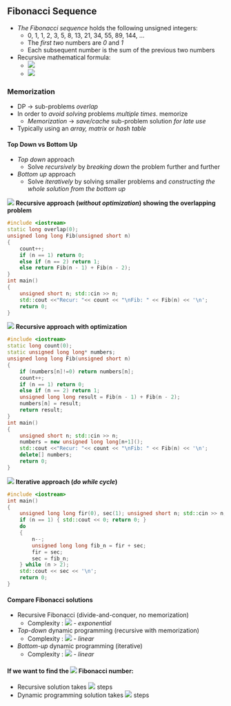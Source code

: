 ## Fibonacci Sequence
- *The Fibonacci sequence* holds the following unsigned integers:
  - 0, 1, 1, 2, 3, 5, 8, 13, 21, 34, 55, 89, 144, ...
  - The *first two* numbers are *0* and *1*
  - Each subsequent number is the sum of the previous two numbers
- Recursive mathematical formula:
  - <img src="https://latex.codecogs.com/svg.latex?\Large&space;F_0=0,{\;}F_1=1">
  - <img src="https://latex.codecogs.com/svg.latex?\Large&space;F_n=F_{n-1}+F_{n-2}">
  
### Memorization
- DP -> sub-problems *overlap*
- In order to *avoid solving* problems *multiple times*. memorize
  - *Memorization* -> *save/cache* sub-problem solution *for late use*
- Typically using an *array, matrix* or *hash table*

#### Top Down vs Bottom Up
- *Top down* approach
  - Solve *recursively* by *breaking down* the problem further and further
- *Bottom up* approach
  - Solve *iteratively* by solving smaller problems and *constructing the whole solution from the bottom up*
  
<img src="https://latex.codecogs.com/svg.latex?\Large&space;\blacksquare"> **Recursive approach (*without optimization*) showing the overlapping problem**
```cpp
#include <iostream>
static long overlap(0);
unsigned long long Fib(unsigned short n)
{
	count++;
	if (n == 1) return 0;
	else if (n == 2) return 1;
	else return Fib(n - 1) + Fib(n - 2);
}
int main()
{
	unsigned short n; std::cin >> n;
	std::cout <<"Recur: "<< count << "\nFib: " << Fib(n) << '\n';
	return 0;
}
```
<img src="https://latex.codecogs.com/svg.latex?\Large&space;\blacksquare"> **Recursive approach with optimization**
```cpp
#include <iostream>
static long count(0);
static unsigned long long* numbers;
unsigned long long Fib(unsigned short n)
{
	if (numbers[n]!=0) return numbers[n];
	count++;
	if (n == 1) return 0;
	else if (n == 2) return 1;
	unsigned long long result = Fib(n - 1) + Fib(n - 2);
	numbers[n] = result;
	return result;
}
int main()
{
	unsigned short n; std::cin >> n;
	numbers = new unsigned long long[n+1]();
	std::cout <<"Recur: "<< count << "\nFib: " << Fib(n) << '\n';
	delete[] numbers;
	return 0;
}
```
<img src="https://latex.codecogs.com/svg.latex?\Large&space;\blacksquare"> **Iterative approach (*do while cycle*)**

```cpp
#include <iostream>
int main()
{
	unsigned long long fir(0), sec(1); unsigned short n; std::cin >> n;
	if (n == 1) { std::cout << 0; return 0; }
	do
	{
		n--;
		unsigned long long fib_n = fir + sec;
		fir = sec;
		sec = fib_n;
	} while (n > 2);
	std::cout << sec << '\n';
	return 0;
}
```
#### Compare Fibonacci solutions
- Recursive Fibonacci (divide-and-conquer, no memorization)
  - Complexity : <img src="https://latex.codecogs.com/svg.latex?\Large&space;\sim{O(1.6^n)}"> - *exponential*
- *Top-down* dynamic programming (recursive with memorization)
  - Complexity : <img src="https://latex.codecogs.com/svg.latex?\Large&space;\sim{O(n)}"> - *linear*
- *Bottom-up* dynamic programming (iterative)
  - Complexity : <img src="https://latex.codecogs.com/svg.latex?\Large&space;\sim{O(n)}"> - *linear*
#### If we want to find the <img src="https://latex.codecogs.com/svg.latex?\Large&space;36^{th}"> Fibonacci number:
- Recursive solution takes <img src="https://latex.codecogs.com/svg.latex?\Large&space;\sim{48{\:}315{\:}633}"> steps
- Dynamic programming solution takes <img src="https://latex.codecogs.com/svg.latex?\Large&space;\sim{36}"> steps
